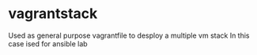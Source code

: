 # vagrantstack

Used as general purpose vagrantfile to desploy a multiple vm stack
In this case ised for ansible lab
